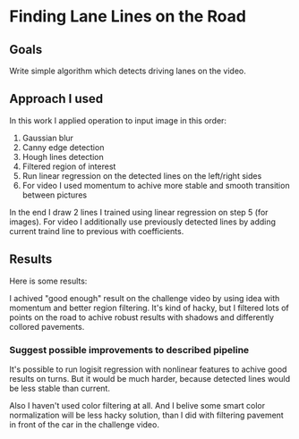 # **Finding Lane Lines on the Road** 

## Goals

Write simple algorithm which detects driving lanes on the video.

## Approach I used

In this work I applied operation to input image in this order:
1. Gaussian blur
2. Canny edge detection
3. Hough lines detection
4. Filtered region of interest
5. Run linear regression on the detected lines on the left/right sides
6. For video I used momentum to achive more stable and smooth transition between pictures

In the end I draw 2 lines I trained using linear regression on step 5 (for images). For video
I additionally use previously detected lines by adding current traind line to previous with coefficients.

## Results

Here is some results:

[result]: ./test_images_output/all_test_images.png "Results for test images"

I achived "good enough" result on the challenge video by using idea with momentum and better region filtering.
It's kind of hacky, but I filtered lots of points on the road to achive robust results with shadows and differently
collored pavements.


### Suggest possible improvements to described pipeline

It's possible to run logisit regression with nonlinear features to achive good results on turns. But it would be
much harder, because detected lines would be less stable than current.

Also I haven't used color filtering at all. And I belive some smart color normalization will be less hacky solution, than
I did with filtering pavement in front of the car in the challenge video.

